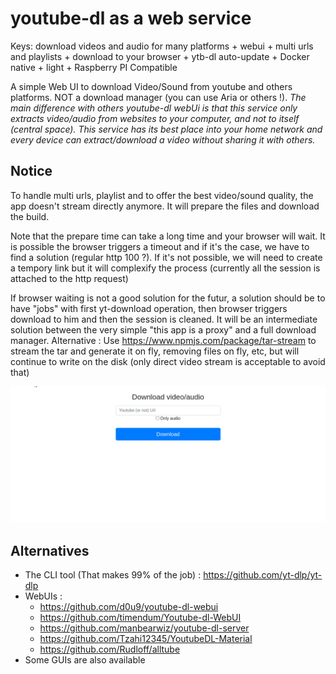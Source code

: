 # youtube-dl as a web service

Keys: download videos and audio for many platforms + webui + multi urls and playlists + download to your browser + ytb-dl auto-update + Docker native + light + Raspberry PI Compatible

A simple Web UI to download Video/Sound from youtube and others platforms. NOT a download manager (you can use Aria or others !). *The main difference with others youtube-dl webUi is that this service only extracts video/audio from websites to your computer, and not to itself (central space). This service has its best place into your home network and every device can extract/download a video without sharing it with others.*

## Notice

To handle multi urls, playlist and to offer the best video/sound quality, the app doesn't stream directly anymore. It will prepare the files and download the build.

Note that the prepare time can take a long time and your browser will wait. It is possible the browser triggers a timeout and if it's the case, we have to find a solution (regular http 100 ?). If it's not possible, we will need to create a tempory link but it will complexify the process (currently all the session is attached to the http request)

If browser waiting is not a good solution for the futur, a solution should be to have "jobs" with first yt-download operation, then browser triggers download to him and then the session is cleaned. It will be an intermediate solution between the very simple "this app is a proxy" and a full download manager. Alternative : Use https://www.npmjs.com/package/tar-stream to stream the tar and generate it on fly, removing files on fly, etc, but will continue to write on the disk (only direct video stream is acceptable to avoid that)

![DEMO](demo.gif)

## Alternatives

- The CLI tool (That makes 99% of the job) : https://github.com/yt-dlp/yt-dlp
- WebUIs :
  - https://github.com/d0u9/youtube-dl-webui
  - https://github.com/timendum/Youtube-dl-WebUI
  - https://github.com/manbearwiz/youtube-dl-server
  - https://github.com/Tzahi12345/YoutubeDL-Material
  - https://github.com/Rudloff/alltube
- Some GUIs are also available
